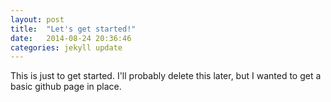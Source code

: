 ```yaml
---
layout: post
title:  "Let's get started!"
date:   2014-08-24 20:36:46
categories: jekyll update
---
```


This is just to get started.  I'll probably delete this later, but I wanted to get a basic github page in place.
